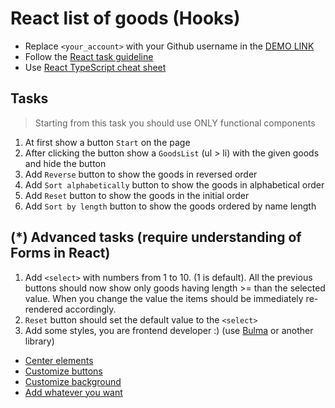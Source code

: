 # React list of goods (Hooks)
- Replace `<your_account>` with your Github username in the [DEMO LINK](https://<your_account>.github.io/react_list-of-goods-hooks/)
- Follow the [React task guideline](https://github.com/mate-academy/react_task-guideline#react-tasks-guideline)
- Use [React TypeScript cheat sheet](https://mate-academy.github.io/fe-program/js/extra/react-typescript)

## Tasks
> Starting from this task you should use ONLY functional components

1. At first show a button `Start` on the page
2. After clicking the button show a `GoodsList` (ul > li) with the given goods and hide the button
3. Add `Reverse` button to show the goods in reversed order
4. Add `Sort alphabetically` button to show the goods in alphabetical order
5. Add `Reset` button to show the goods in the initial order
6. Add `Sort by length` button to show the goods ordered by name length


## (*) Advanced tasks (require understanding of Forms in React)
1. Add `<select>` with numbers from 1 to 10. (1 is default). All the previous buttons
  should now show only goods having length >= than the selected value. When you change the
  value the items should be immediately re-rendered accordingly.
2. `Reset` button should set the default value to the `<select>`
3. Add some styles, you are frontend developer :) (use [Bulma](https://bulma.io) or another library)
- [Center elements](https://bulma.io/documentation/layout/level/)
- [Customize buttons](https://bulma.io/documentation/elements/button/)
- [Customize background](https://bulma.io/documentation/overview/colors/)
- [Add whatever you want](https://bulma.io/documentation/)

